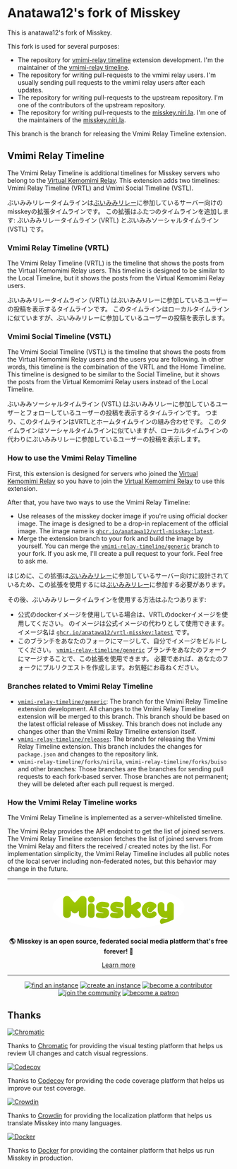 # Anatawa12's fork of Misskey

This is anatawa12's fork of Misskey.

This fork is used for several purposes:

- The repository for [vmimi-relay timeline] extension development. I'm the maintainer of the [vmimi-relay timeline].
- The repository for writing pull-requests to the vmimi relay users. I'm usually sending pull requests to the vmimi relay users after each updates.
- The repository for writing pull-requests to the upstream repository. I'm one of the contributors of the upstream repository.
- The repository for writing pull-requests to the [misskey.niri.la]. I'm one of the maintainers of the [misskey.niri.la].

This branch is the branch for releasing the Vmimi Relay Timeline extension.

## Vmimi Relay Timeline

The Vmimi Relay Timeline is additional timelines for Misskey servers who belong to the [Virtual Kemomimi Relay].
This extension adds two timelines: Vmimi Relay Timeline (VRTL) and Vmimi Social Timeline (VSTL).

ぶいみみリレータイムラインは[ぶいみみリレー][Virtual Kemomimi Relay]に参加しているサーバー向けのmisskeyの拡張タイムラインです。
この拡張はふたつのタイムラインを追加します: ぶいみみリレータイムライン (VRTL) とぶいみみソーシャルタイムライン (VSTL) です。

### Vmimi Relay Timeline (VRTL)

The Vmimi Relay Timeline (VRTL) is the timeline that shows the posts from the Virtual Kemomimi Relay users.
This timeline is designed to be similar to the Local Timeline,
but it shows the posts from the Virtual Kemomimi Relay users.

ぶいみみリレータイムライン (VRTL) はぶいみみリレーに参加しているユーザーの投稿を表示するタイムラインです。
このタイムラインはローカルタイムラインに似ていますが、ぶいみみリレーに参加しているユーザーの投稿を表示します。

### Vmimi Social Timeline (VSTL)

The Vmimi Social Timeline (VSTL) is the timeline that shows the posts from
the Virtual Kemomimi Relay users and the users you are following.
In other words, this timeline is the combination of the VRTL and the Home Timeline.
This timeline is designed to be similar to the Social Timeline,
but it shows the posts from the Virtual Kemomimi Relay users instead of the Local Timeline.

ぶいみみソーシャルタイムライン (VSTL) はぶいみみリレーに参加しているユーザーとフォローしているユーザーの投稿を表示するタイムラインです。
つまり、このタイムラインはVRTLとホームタイムラインの組み合わせです。
このタイムラインはソーシャルタイムラインに似ていますが、ローカルタイムラインの代わりにぶいみみリレーに参加しているユーザーの投稿を表示します。

### How to use the Vmimi Relay Timeline

First, this extension is designed for servers who joined the [Virtual Kemomimi Relay]
so you have to join the [Virtual Kemomimi Relay] to use this extension.

After that, you have two ways to use the Vmimi Relay Timeline:
- Use releases of the misskey docker image if you're using official docker image.
  The image is designed to be a drop-in replacement of the official image.
  The image name is [`ghcr.io/anatawa12/vrtl-misskey:latest`].
- Merge the extension branch to your fork and build the image by yourself.
  You can merge the [`vmimi-relay-timeline/generic`] branch to your fork.
  If you ask me, I'll create a pull request to your fork. Feel free to ask me.

はじめに、この拡張は[ぶいみみリレー][Virtual Kemomimi Relay]に参加しているサーバー向けに設計されているため、この拡張を使用するには[ぶいみみリレー][Virtual Kemomimi Relay]に参加する必要があります。

その後、ぶいみみリレータイムラインを使用する方法はふたつあります:
- 公式のdockerイメージを使用している場合は、VRTLのdockerイメージを使用してください。
  のイメージは公式イメージの代わりとして使用できます。
  イメージ名は [`ghcr.io/anatawa12/vrtl-misskey:latest`] です。
- このブランチをあなたのフォークにマージして、自分でイメージをビルドしてください。
  [`vmimi-relay-timeline/generic`] ブランチをあなたのフォークにマージすることで、この拡張を使用できます。
  必要であれば、あなたのフォークにプルリクエストを作成します。お気軽にお尋ねください。

### Branches related to Vmimi Relay Timeline

- [`vmimi-relay-timeline/generic`]:
  The branch for the Vmimi Relay Timeline extension development.
  All changes to the Vmimi Relay Timeline extension will be merged to this branch.
  This branch should be based on the latest official release of Misskey.
  This branch does not include any changes other than the Vmimi Relay Timeline extension itself.
- [`vmimi-relay-timeline/releases`]:
  The branch for releasing the Vmimi Relay Timeline extension.
  This branch includes the changes for `package.json` and changes to the repository link.
- `vmimi-relay-timeline/forks/nirila`, `vmimi-relay-timeline/forks/buiso` and other branches:
  Those branches are the branches for sending pull requests to each fork-based server.
  Those branches are not permanent; they will be deleted after each pull request is merged.

### How the Vmimi Relay Timeline works

The Vmimi Relay Timeline is implemented as a server-whitelisted timeline.

The Vmimi Relay provides the API endpoint to get the list of joined servers.
The Vmimi Relay Timeline extension fetches the list of joined servers from the Vmimi Relay
and filters the received / created notes by the list.
For implementation simplicity, the Vmimi Relay Timeline includes all public notes of the local server including
non-federated notes, but this behavior may change in the future.

[Virtual Kemomimi Relay]: https://relay.virtualkemomimi.net/
[misskey.niri.la]: https://github.com/niri-la/misskey.niri.la/
[vmimi-relay timeline]: #vmimi-relay-timeline
[`vmimi-relay-timeline/generic`]: https://github.com/anatawa12/misskey/tree/vmimi-relay-timeline/generic
[`vmimi-relay-timeline/releases`]: https://github.com/anatawa12/misskey/tree/vmimi-relay-timeline/releases
[`ghcr.io/anatawa12/vrtl-misskey:latest`]: https://github.com/anatawa12/misskey/pkgs/container/vrtl-misskey

---

<div align="center">
<a href="https://misskey-hub.net">
	<img src="./assets/title_float.svg" alt="Misskey logo" style="border-radius:50%" width="300"/>
</a>

**🌎 **Misskey** is an open source, federated social media platform that's free forever! 🚀**

[Learn more](https://misskey-hub.net/)

---

<a href="https://misskey-hub.net/servers/">
		<img src="https://custom-icon-badges.herokuapp.com/badge/find_an-instance-acea31?logoColor=acea31&style=for-the-badge&logo=misskey&labelColor=363B40" alt="find an instance"/></a>

<a href="https://misskey-hub.net/docs/for-admin/install/guides/">
		<img src="https://custom-icon-badges.herokuapp.com/badge/create_an-instance-FBD53C?logoColor=FBD53C&style=for-the-badge&logo=server&labelColor=363B40" alt="create an instance"/></a>

<a href="./CONTRIBUTING.md">
		<img src="https://custom-icon-badges.herokuapp.com/badge/become_a-contributor-A371F7?logoColor=A371F7&style=for-the-badge&logo=git-merge&labelColor=363B40" alt="become a contributor"/></a>

<a href="https://discord.gg/Wp8gVStHW3">
		<img src="https://custom-icon-badges.herokuapp.com/badge/join_the-community-5865F2?logoColor=5865F2&style=for-the-badge&logo=discord&labelColor=363B40" alt="join the community"/></a>

<a href="https://www.patreon.com/syuilo">
		<img src="https://custom-icon-badges.herokuapp.com/badge/become_a-patron-F96854?logoColor=F96854&style=for-the-badge&logo=patreon&labelColor=363B40" alt="become a patron"/></a>

</div>

## Thanks

<a href="https://www.chromatic.com/"><img src="https://user-images.githubusercontent.com/321738/84662277-e3db4f80-af1b-11ea-88f5-91d67a5e59f6.png" height="30" alt="Chromatic" /></a>

Thanks to [Chromatic](https://www.chromatic.com/) for providing the visual testing platform that helps us review UI changes and catch visual regressions.

<a href="https://about.codecov.io/for/open-source/"><img src="https://about.codecov.io/wp-content/themes/codecov/assets/brand/sentry-cobranding/logos/codecov-by-sentry-logo.svg" height="30" alt="Codecov" /></a>

Thanks to [Codecov](https://about.codecov.io/for/open-source/) for providing the code coverage platform that helps us improve our test coverage.

<a href="https://crowdin.com/"><img src="https://user-images.githubusercontent.com/20679825/230709597-1299a011-171a-4294-a91e-355a9b37c672.svg" height="30" alt="Crowdin" /></a>

Thanks to [Crowdin](https://crowdin.com/) for providing the localization platform that helps us translate Misskey into many languages.

<a href="https://hub.docker.com/"><img src="https://user-images.githubusercontent.com/20679825/230148221-f8e73a32-a49b-47c3-9029-9a15c3824f92.png" height="30" alt="Docker" /></a>

Thanks to [Docker](https://hub.docker.com/) for providing the container platform that helps us run Misskey in production.
